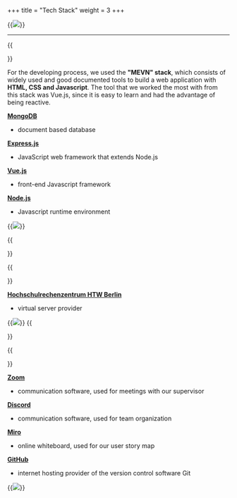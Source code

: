 +++
title = "Tech Stack"
weight = 3
+++

{{<image src="overview.png">}}

---

{{<section title="Developing Tools">}}

For the developing process, we used the **"MEVN" stack**, which consists of widely used and good documented tools to build a web application with **HTML, CSS and Javascript**. The tool that we worked the most with from this stack was Vue.js, since it is easy to learn and had the advantage of being reactive.

**[MongoDB](https://www.mongodb.com/)**
* document based database

**[Express.js](https://expressjs.com/)**
* JavaScript web framework that extends Node.js

**[Vue.js](https://v3.vuejs.org/)**
* front-end Javascript framework

**[Node.js](https://nodejs.org/en/)**
* Javascript runtime environment 

{{<image src="mevn.png">}}

{{</section>}}

{{<section title="Deploying Tools">}}

**[Hochschulrechenzentrum HTW Berlin](https://rz.htw-berlin.de/)**
* virtual server provider

{{<image src="deployment.png">}}
{{</section>}}

{{<section title="Organizing Tools">}}

**[Zoom](https://zoom.us/)**
* communication software, used for meetings with our supervisor

**[Discord](https://discord.com/)**
* communication software, used for team organization

**[Miro](https://miro.com/)**
* online whiteboard, used for our user story map

**[GitHub](https://github.com/)**
* internet hosting provider of the version control software Git

{{<image src="organization.png">}}